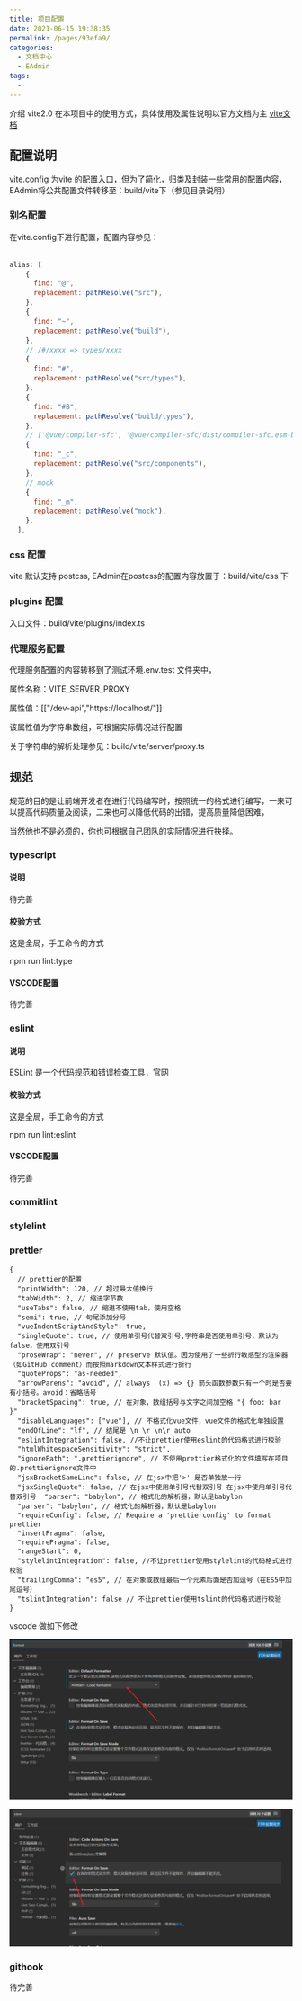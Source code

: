 ```yaml
---
title: 项目配置
date: 2021-06-15 19:38:35
permalink: /pages/93efa9/
categories: 
  - 文档中心
  - EAdmin
tags: 
  - 
---
```


介绍 vite2.0 在本项目中的使用方式，具体使用及属性说明以官方文档为主 [vite文档](https://vitejs.cn/)

## 配置说明

vite.config 为vite 的配置入口，但为了简化，归类及封装一些常用的配置内容，EAdmin将公共配置文件转移至：build/vite下（参见目录说明）

### 别名配置

在vite.config下进行配置，配置内容参见：

``` js

alias: [
    {
      find: "@",
      replacement: pathResolve("src"),
    },
    {
      find: "~",
      replacement: pathResolve("build"),
    },
    // /#/xxxx => types/xxxx
    {
      find: "#",
      replacement: pathResolve("src/types"),
    },
    {
      find: "#B",
      replacement: pathResolve("build/types"),
    },
    // ['@vue/compiler-sfc', '@vue/compiler-sfc/dist/compiler-sfc.esm-browser.js'],
    {
      find: "_c",
      replacement: pathResolve("src/components"),
    },
    // mock
    {
      find: "_m",
      replacement: pathResolve("mock"),
    },
  ],

```

### css 配置

vite 默认支持 postcss, EAdmin在postcss的配置内容放置于：build/vite/css 下

### plugins 配置

入口文件：build/vite/plugins/index.ts

### 代理服务配置

代理服务配置的内容转移到了测试环境.env.test 文件夹中，

  属性名称：VITE_SERVER_PROXY

  属性值：[["/dev-api","https://localhost/"]]

  该属性值为字符串数组，可根据实际情况进行配置

  关于字符串的解析处理参见：build/vite/server/proxy.ts

## 规范

规范的目的是让前端开发者在进行代码编写时，按照统一的格式进行编写，一来可以提高代码质量及阅读，二来也可以降低代码的出错，提高质量降低困难，

当然他也不是必须的，你也可根据自己团队的实际情况进行抉择。

### typescript

#### 说明

待完善

#### 校验方式

这是全局，手工命令的方式

npm run lint:type

#### VSCODE配置

待完善

### eslint

#### 说明

ESLint 是一个代码规范和错误检查工具，[官网](https://eslint.bootcss.com/)

#### 校验方式

这是全局，手工命令的方式

npm run lint:eslint

#### VSCODE配置

待完善

### commitlint

### stylelint

### prettler

``` nodejs
{
  // prettier的配置
  "printWidth": 120, // 超过最大值换行
  "tabWidth": 2, // 缩进字节数
  "useTabs": false, // 缩进不使用tab，使用空格
  "semi": true, // 句尾添加分号
  "vueIndentScriptAndStyle": true,
  "singleQuote": true, // 使用单引号代替双引号,字符串是否使用单引号，默认为false，使用双引号
  "proseWrap": "never", // preserve 默认值。因为使用了一些折行敏感型的渲染器（如GitHub comment）而按照markdown文本样式进行折行
  "quoteProps": "as-needed",
  "arrowParens": "avoid", // always  (x) => {} 箭头函数参数只有一个时是否要有小括号。avoid：省略括号
  "bracketSpacing": true, // 在对象，数组括号与文字之间加空格 "{ foo: bar }"
  "disableLanguages": ["vue"], // 不格式化vue文件，vue文件的格式化单独设置
  "endOfLine": "lf", // 结尾是 \n \r \n\r auto
  "eslintIntegration": false, //不让prettier使用eslint的代码格式进行校验
  "htmlWhitespaceSensitivity": "strict",
  "ignorePath": ".prettierignore", // 不使用prettier格式化的文件填写在项目的.prettierignore文件中
  "jsxBracketSameLine": false, // 在jsx中把'>' 是否单独放一行
  "jsxSingleQuote": false, // 在jsx中使用单引号代替双引号 在jsx中使用单引号代替双引号  "parser": "babylon", // 格式化的解析器，默认是babylon
  "parser": "babylon", // 格式化的解析器，默认是babylon
  "requireConfig": false, // Require a 'prettierconfig' to format prettier
  "insertPragma": false,
  "requirePragma": false,
  "rangeStart": 0,
  "stylelintIntegration": false, //不让prettier使用stylelint的代码格式进行校验
  "trailingComma": "es5", // 在对象或数组最后一个元素后面是否加逗号（在ES5中加尾逗号）
  "tslintIntegration": false // 不让prettier使用tslint的代码格式进行校验
}
```

vscode 做如下修改

![配置一](/elcker/eadmin/项目配置/prettient-01.png)

![配置二](/elcker/eadmin/项目配置/prettient-02.png)

### githook

待完善
